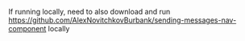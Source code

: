 If running locally, need to also download and run https://github.com/AlexNovitchkovBurbank/sending-messages-nav-component locally
